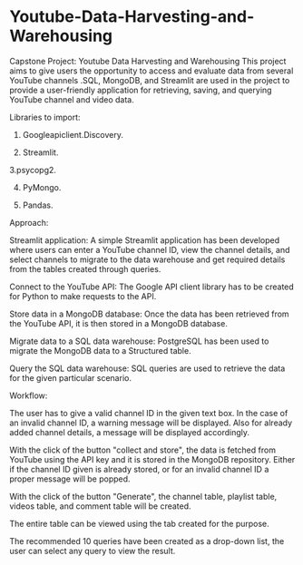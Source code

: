 # Youtube-Data-Harvesting-and-Warehousing
Capstone Project:  Youtube Data Harvesting and Warehousing
This project aims to give users the opportunity to access and evaluate data from several YouTube channels .SQL, MongoDB, and Streamlit are used in the project to provide a user-friendly application for retrieving, saving, and querying YouTube channel and video data.

Libraries to import:

1. Googleapiclient.Discovery.

2. Streamlit.

 3.psycopg2.

4. PyMongo.

5. Pandas.

Approach:

Streamlit application: A simple Streamlit application has been developed where users can enter a YouTube channel ID, view the channel details, and select channels to migrate to the data warehouse and get required details from the tables created through queries.

Connect to the YouTube API: The Google API client library has to be created for Python to make requests to the API.

Store data in a MongoDB database: Once the data has been retrieved from the YouTube API, it is then stored in a MongoDB database.

Migrate data to a SQL data warehouse: PostgreSQL has been used to migrate the MongoDB data to a Structured table.

Query the SQL data warehouse: SQL queries are used to retrieve the data for the given particular scenario.

Workflow:

The user has to give a valid channel ID in the given text box. In the case of an invalid channel ID, a warning message will be displayed. Also for already added channel details, a message will be displayed accordingly.

With the click of the button "collect and store", the data is fetched from YouTube using the API key and it is stored in the MongoDB repository. Either if the channel ID given is already stored, or for an invalid channel ID a proper message will be popped.

With the click of the button "Generate", the channel table, playlist table, videos table, and comment table will be created.

The entire table can be viewed using the tab created for the purpose.

The recommended 10 queries have been created as a drop-down list, the user can select any query to view the result.

